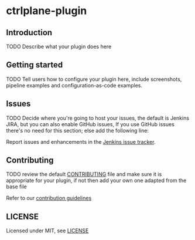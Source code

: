 # ctrlplane-plugin

## Introduction

TODO Describe what your plugin does here

## Getting started

TODO Tell users how to configure your plugin here, include screenshots, pipeline
examples and configuration-as-code examples.

## Issues

TODO Decide where you're going to host your issues, the default is Jenkins JIRA,
but you can also enable GitHub issues, If you use GitHub issues there's no need
for this section; else add the following line:

Report issues and enhancements in the [Jenkins issue tracker](https://issues.jenkins.io/).

## Contributing

TODO review the default
[CONTRIBUTING](https://github.com/jenkinsci/.github/blob/master/CONTRIBUTING.md)
file and make sure it is appropriate for your plugin, if not then add your own
one adapted from the base file

Refer to our [contribution guidelines](https://github.com/jenkinsci/.github/blob/master/CONTRIBUTING.md)

## LICENSE

Licensed under MIT, see [LICENSE](LICENSE.md)
